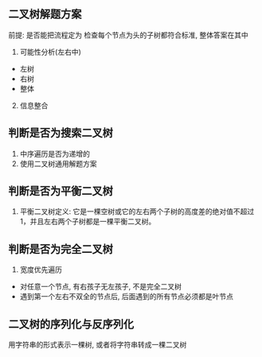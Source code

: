 

## 二叉树解题方案

前提: 是否能把流程定为 检查每个节点为头的子树都符合标准, 整体答案在其中

1. 可能性分析(左右中)

- 左树
- 右树
- 整体

2. 信息整合

## 判断是否为搜索二叉树

1. 中序遍历是否为递增的
2. 使用二叉树通用解题方案


## 判断是否为平衡二叉树

1. 平衡二叉树定义: 它是一棵空树或它的左右两个子树的高度差的绝对值不超过1，并且左右两个子树都是一棵平衡二叉树。

## 判断是否为完全二叉树

1. 宽度优先遍历

- 对任意一个节点, 有右孩子无左孩子, 不是完全二叉树
- 遇到第一个左右不双全的节点后, 后面遇到的所有节点必须都是叶节点

## 二叉树的序列化与反序列化

用字符串的形式表示一棵树, 或者将字符串转成一棵二叉树